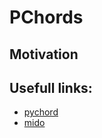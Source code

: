 # PChords

## Motivation




## Usefull links:

* [pychord](https://github.com/yuma-m/pychord)
* [mido](https://github.com/mido/mido)

